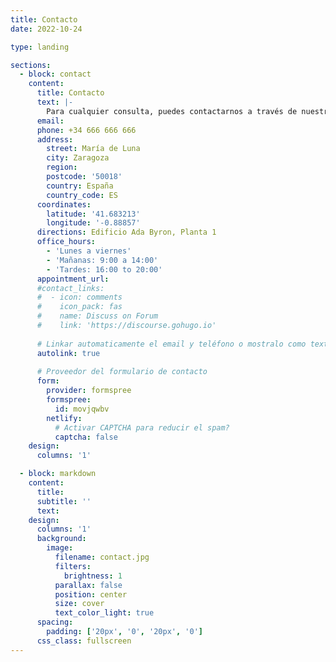 ```yaml
---
title: Contacto
date: 2022-10-24

type: landing

sections:
  - block: contact
    content:
      title: Contacto
      text: |-
        Para cualquier consulta, puedes contactarnos a través de nuestro correo electrónico. Responderemos a tu solicitud en un plazo máximo de 48 horas. Si no recibes nuestra respuesta en ese tiempo, por favor revisa la carpeta de Spam en tu bandeja de entrada.
      email:
      phone: +34 666 666 666
      address:
        street: María de Luna
        city: Zaragoza
        region: 
        postcode: '50018'
        country: España
        country_code: ES
      coordinates:
        latitude: '41.683213'
        longitude: '-0.88857'
      directions: Edificio Ada Byron, Planta 1
      office_hours:
        - 'Lunes a viernes'
        - 'Mañanas: 9:00 a 14:00'
        - 'Tardes: 16:00 to 20:00'
      appointment_url:
      #contact_links:
      #  - icon: comments
      #    icon_pack: fas
      #    name: Discuss on Forum
      #    link: 'https://discourse.gohugo.io'
    
      # Linkar automaticamente el email y teléfono o mostralo como texto?
      autolink: true
    
      # Proveedor del formulario de contacto
      form:
        provider: formspree
        formspree:
          id: movjqwbv
        netlify:
          # Activar CAPTCHA para reducir el spam?
          captcha: false
    design:
      columns: '1'

  - block: markdown
    content:
      title:
      subtitle: ''
      text:
    design:
      columns: '1'
      background:
        image: 
          filename: contact.jpg
          filters:
            brightness: 1
          parallax: false
          position: center
          size: cover
          text_color_light: true
      spacing:
        padding: ['20px', '0', '20px', '0']
      css_class: fullscreen
---
```

